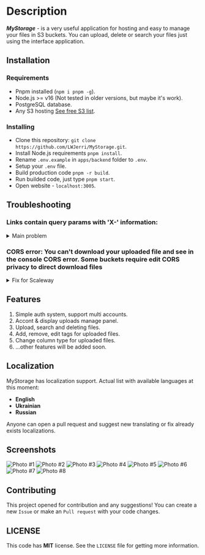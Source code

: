 # Description

**_MyStorage_** - is a very useful application for hosting and easy to manage your files in S3 buckets. You can upload, delete or search your files just using the interface application.

## Installation

### Requirements

- Pnpm installed (`npm i pnpm -g`).
- Node.js >= v16 (Not tested in older versions, but maybe it's work).
- PostgreSQL database.
- Any S3 hosting [See free S3 list](https://free-for.dev/#/?id=iaas).

### Installing

- Clone this repository: `git clone https://github.com/LWJerri/MyStorage.git`.
- Install Node.js requirements `pnpm install`.
- Rename `.env.example` in `apps/backend` folder to `.env`.
- Setup your `.env` file.
- Build production code `pnpm -r build`.
- Run builded code, just type `pnpm start`.
- Open website - `localhost:3005`.

## Troubleshooting

### **Links contain query params with 'X-' information:**

<details>
<summary>Main problem</summary>
Some object storages support only temp links and don't provide a live link to files. I faced this problem when trying to connect StorJ storage and resolved this problem by just writing the file id to Redis and regenerating it when key time expires.

Unfortunate, it's terrible, I removed this feature with Redis and recommend you choose another object storage service.

</details>

### **CORS error:** You can't download your uploaded file and see in the console CORS error. Some buckets require edit CORS privacy to direct download files

<details>
<summary>Fix for Scaleway</summary>
Setup AWS CLI & cors.json:

1. Create `cors.json` file with CORS rules on desktop.

2. Install AWS CLI <a href="https://docs.aws.amazon.com/cli/latest/userguide/getting-started-install.html">click</a>.

3. Setup your AWS-CLI: `aws configure`.

4. Apply `cors.json` to your S3 bucket `aws s3api put-bucket-cors --bucket=BUCKETNAME --cors-configuration=file://cors.json --endpoint-url=S3_BUCKET_URL`

`CORS JSON`

```json
{
  "CORSRules": [
    {
      "AllowedHeaders": ["*"],
      "AllowedMethods": ["GET", "HEAD", "POST", "PUT", "DELETE"],
      "AllowedOrigins": ["*"],
      "ExposeHeaders": ["Etag"],
      "MaxAgeSeconds": 3000
    }
  ]
}
```

</details>

## Features

1. Simple auth system, support multi accounts.
2. Accont & display uploads manage panel.
3. Upload, search and deleting files.
4. Add, remove, edit tags for uploaded files.
5. Change column type for uploaded files.
6. ...other features will be added soon.

## Localization

MyStorage has localization support. Actual list with available languages at this moment:

- **English**
- **Ukrainian**
- **Russian**

Anyone can open a pull request and suggest new translating or fix already exists localizations.

## Screenshots

![Photo #1](https://i.imgur.com/dtmQFqL.png)
![Photo #2](https://i.imgur.com/qn4nRio.png)
![Photo #3](https://i.imgur.com/mYZELG9.png)
![Photo #4](https://i.imgur.com/Mldqe7i.png)
![Photo #5](https://i.imgur.com/ZNlKg6E.png)
![Photo #6](https://i.imgur.com/oIbnjgS.png)
![Photo #7](https://i.imgur.com/48WFiD5.png)
![Photo #8](https://i.imgur.com/QrKsxhz.png)

## Contributing

This project opened for contribution and any suggestions! You can create a new `Issue` or make an `Pull request` with your code changes.

## LICENSE

This code has **MIT** license. See the `LICENSE` file for getting more information.
